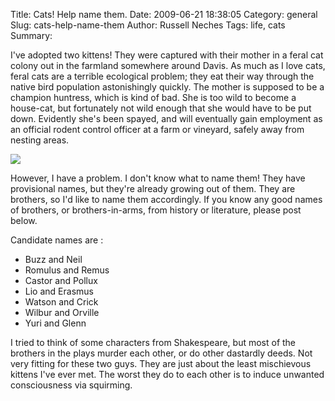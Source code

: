 Title: Cats! Help name them.
Date: 2009-06-21 18:38:05
Category: general
Slug: cats-help-name-them
Author: Russell Neches
Tags: life, cats
Summary: 


I've adopted two kittens! They were captured with their mother in a
feral cat colony out in the farmland somewhere around Davis. As much as
I love cats, feral cats are a terrible ecological problem; they eat
their way through the native bird population astonishingly quickly. The
mother is supposed to be a champion huntress, which is kind of bad. She
is too wild to become a house-cat, but fortunately not wild enough that
she would have to be put down. Evidently she's been spayed, and will
eventually gain employment as an official rodent control officer at a
farm or vineyard, safely away from nesting areas.

![](http://vort.org/media/images/two_cats.jpg)

However, I have a problem. I don't know what to name them! They have
provisional names, but they're already growing out of them. They are
brothers, so I'd like to name them accordingly. If you know any good
names of brothers, or brothers-in-arms, from history or literature,
please post below.

Candidate names are :

-   Buzz and Neil
-   Romulus and Remus
-   Castor and Pollux
-   Lio and Erasmus
-   Watson and Crick
-   Wilbur and Orville
-   Yuri and Glenn

I tried to think of some characters from Shakespeare, but most of the
brothers in the plays murder each other, or do other dastardly deeds.
Not very fitting for these two guys. They are just about the least
mischievous kittens I've ever met. The worst they do to each other is to
induce unwanted consciousness via squirming.
